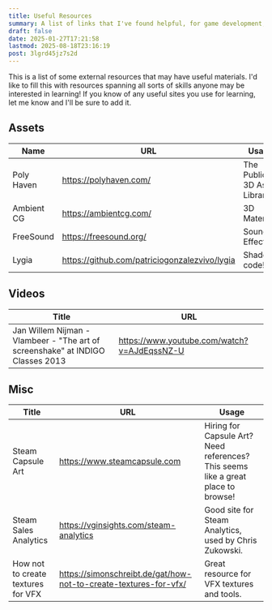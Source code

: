 ```yaml
---
title: Useful Resources
summary: A list of links that I've found helpful, for game development, design, or whatever else that may be interesting.
draft: false
date: 2025-01-27T17:21:58
lastmod: 2025-08-18T23:16:19
post: 3lgrd45jz7s2d
---
```

This is a list of some external resources that may have useful materials. I'd like to fill this with resources spanning all sorts of skills anyone may be interested in learning! If you know of any useful sites you use for learning, let me know and I'll be sure to add it.

## Assets

| Name       | URL                                           | Usage                       |
| ---------- | --------------------------------------------- | --------------------------- |
| Poly Haven | https://polyhaven.com/                        | The Public 3D Asset Library |
| Ambient CG | https://ambientcg.com/                        | 3D Materials                |
| FreeSound  | https://freesound.org/                        | Sound Effects               |
| Lygia      | https://github.com/patriciogonzalezvivo/lygia | Shader code!                |
## Videos

| Title                                                                          | URL                                         |
| ------------------------------------------------------------------------------ | ------------------------------------------- |
| Jan Willem Nijman - Vlambeer - "The art of screenshake" at INDIGO Classes 2013 | https://www.youtube.com/watch?v=AJdEqssNZ-U |
## Misc

| Title                              | URL                                                              | Usage                                                                             |
| ---------------------------------- | ---------------------------------------------------------------- | --------------------------------------------------------------------------------- |
| Steam Capsule Art                  | https://www.steamcapsule.com                                     | Hiring for Capsule Art? Need references? This seems like a great place to browse! |
| Steam Sales Analytics              | https://vginsights.com/steam-analytics                           | Good site for Steam Analytics, used by Chris Zukowski.                            |
| How not to create textures for VFX | https://simonschreibt.de/gat/how-not-to-create-textures-for-vfx/ | Great resource for VFX textures and tools.                                        |
